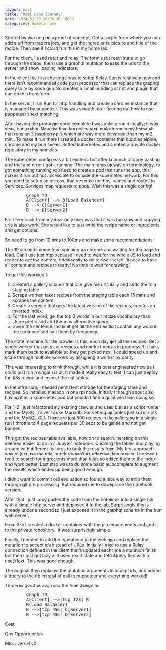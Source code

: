 ```yaml
---
layout: post
title: "Meal Plan Journey"
date: 2024-01-28 20:10:36 -0800
categories: homelab web
---
```


Started by working on a proof of concept. Get a simple form where you can add a url from traders joes, and get the ingredients, picture and title of the recipe. Then see if I could run this in my home lab.

For the client, I used react and relay. The form uses react state to go through the steps, then I use a graphql mutation to pass the urls to the server and show loading indicators.

In the client the first challenge was to setup Relay. Bun is relatively new and there isn’t recommended code post processor that can replace the graphql query to relay code gen. So created a small bundling script and plugin that can do this transform.

In the server, I run Bun for http handling and create a chrome instance that is managed by puppeteer. This was smooth after figuring out how to use puppeteer’s text matching.

After having the prototype code complete I was able to run it locally; it was slow, but usable. Now the final feasibility test; make it run in my homelab that runs on 3 raspberry pi’s which are way more constraint than my m2 mini. To make it run there I created a docker container that bundles alpine, chrome and my bun server. Setted kubernetes and created a private docker repository in my homelab.

The kubernetes config was a bit esoteric but after ta bunch of copy pasting and trial and error I got it running. The main ramp up was on terminology, to got something running you need to create a pod that runs the app, this makes it run but not accessible to outside the kubernetes network. For this you need to setup an ingress, that describe the host names and routes to Services. Services map requests to pods. Wish this was a single config!

<pre class="mermaid">
        graph TD
        A[Client] --> B[Load Balancer]
        B --> C[Server1]
        B --> D[Server2]
</pre>

First feedback from my dear only user was that it was too slow and copying urls is also work. She would like to just write the recipe name or ingredients and get options.

So need to go from 10 secs to 100ms and make some recommendations.

The 10 seconds come from spinning up chrome and waiting for the page to load. Can’t use just http because I need to wait for the whole JS to load and render to get the content. Additionally to do recipe search I’ll need to have all content and recipes to ready! No time to wait for crawling!

To get this working I:

1. Created a gallery scraper that can give me urls daily and adds the to a staging table
2. Scrape worker, takes recipes from the staging table each 15 mins and scrapes the content
3. Create a service that gets the latest version of the recipes, creates an inverted index.
4. For the last word, get the top 3 words in our recipe vocabulary than share prefix and add them as alternative query.
5. Given the sentence and limit get all the entries that contain any word in the sentence and sort them by frequency.

The state machine for the crawler is this, each day get all the recipes. Get a single worker that gets the recipes and marks them as in progress if it fails, mark them back to available so they get picked next. I could speed up and scale through multiple workers by assigning a worker by parity.

This was interesting to think through, while it is over engineered now as I could just run a single script. It made it really easy to test, I can just deploy the k8s recipe and inspect the sql tables.

In the infra side, I needed persistent storage for the staging table and recipes. So installed mariadb in one rpi node. Initially I though about also having it as a kubernetes pod but couldn’t find a good win from doing so.

For 1-2 I just refactored my existing crawler and used bun as a script runner and the MySQL driver to use Mariadb. For setting up tables just sql scripts and the MySQL CLI. There are just 500 recipes in the gallery so in a single run I throttle to 4 page requests per 30 secs to be gentle and not get banned.

This got the recipes table available, now on to search. Iterating on this seemed easier to do in a Jupyter notebook. Cleaning the tables and playing around with different features to rank the results from. My first approach was to just use the title, but this wasn’t as effective, few results. I noticed I tend to search for ingredients more than titles so added them to the index and work better. Last step was to do some basic autocomplete to augment the results which ended up being good enough.

I didn’t want to commit cell evaluation so found a nice way to strip them through git pre processing. But required me to downgrade the notebook version.

After that I just copy pasted the code from the notebook into a single file with a simple http server and deployed it to the lab. Surprisingly this is already under a second so I just exposed it in the graphql schema in the bun web server.

From 3-5 I created a docker container with the pip requirements and add it to the private repository . It was surprisingly simple.

Finally, I needed to add the typeahead to the web app and replace the mutation to accept ids instead of URLs. Initially I tried to use a Relay connection defined in the client that’s updated each time a mutation finish but then I just got lazy and used react state and fetchQuery tied with a useEffext. This was good enough.

The original then replaced the mutation arguments to accept ids, and added a query to the db instead of call to puppeteer and everything worked!

This was good enough and the final design is.

<pre class="mermaid">
        graph TD
        A[Client] -->|tcp_123| B
        B(Load Balancer)
        B -->|tcp_456| C[Server1]
        B -->|tcp_456| D[Server2]
</pre>

Cost

Qps
Opportunities

Misc:
vercel v0

<script type="module">
  import mermaid from 'https://cdn.jsdelivr.net/npm/mermaid@10/dist/mermaid.esm.min.mjs';
  mermaid.initialize({ startOnLoad: true });
</script>
